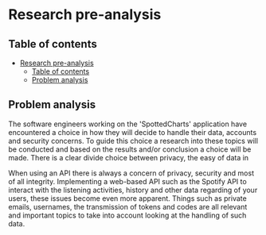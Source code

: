 # Research pre-analysis

## Table of contents

- [Research pre-analysis](#research-pre-analysis)
  - [Table of contents](#table-of-contents)
  - [Problem analysis](#problem-analysis)

## Problem analysis

The software engineers working on the 'SpottedCharts' application have encountered a choice in how they will
decide to handle their data, accounts and security concerns. To guide this choice a research into these topics
will be conducted and based on the results and/or conclusion a choice will be made. There is a clear divide choice
between privacy, the easy of data in

When using an API there is always a concern of privacy, security and most of all integrity.
Implementing a web-based API such as the Spotify API to interact with the listening activities,
history and other data regarding of your users, these issues become even more apparent. Things such as
private emails, usernames, the transmission of tokens and codes are all relevant and important topics to take into
account looking at the handling of such data.
